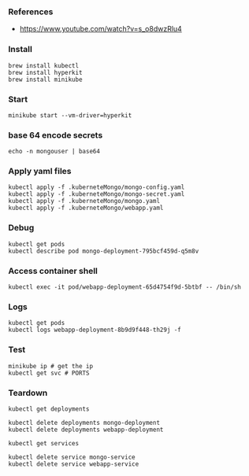 ### References
* https://www.youtube.com/watch?v=s_o8dwzRlu4

### Install
```
brew install kubectl
brew install hyperkit
brew install minikube
```

### Start
```
minikube start --vm-driver=hyperkit
```

### base 64 encode secrets
```
echo -n mongouser | base64
```

### Apply yaml files
```
kubectl apply -f .kuberneteMongo/mongo-config.yaml
kubectl apply -f .kuberneteMongo/mongo-secret.yaml
kubectl apply -f .kuberneteMongo/mongo.yaml
kubectl apply -f .kuberneteMongo/webapp.yaml
```

### Debug
```
kubectl get pods
kubectl describe pod mongo-deployment-795bcf459d-q5m8v
```

### Access container shell
```
kubectl exec -it pod/webapp-deployment-65d4754f9d-5btbf -- /bin/sh
```

### Logs
```
kubectl get pods
kubectl logs webapp-deployment-8b9d9f448-th29j -f
```

### Test
```
minikube ip # get the ip
kubectl get svc # PORTS
```

### Teardown
```
kubectl get deployments

kubectl delete deployments mongo-deployment
kubectl delete deployments webapp-deployment

kubectl get services

kubectl delete service mongo-service
kubectl delete service webapp-service
```